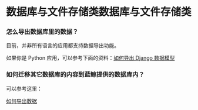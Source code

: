 # 数据库与文件存储类数据库与文件存储类

### 怎么导出数据库里的数据？

目前，并非所有语言的应用都支持数据导出功能。

如果你是 Python 应用，可以参考下面的资料：[如何导出 Django 数据模型](../topics/tricks/py_how_to_export_django_models_data.md)

### 如何迁移其它数据库的内容到蓝鲸提供的数据库内？

可以参考这里：

[如何导出数据](../topics/tricks/py_how_to_export_django_models_data.md)

